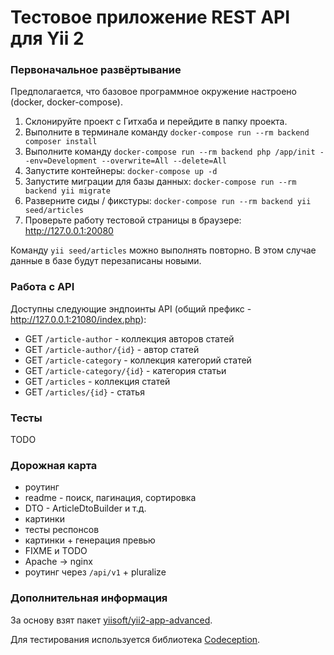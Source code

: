 Тестовое приложение REST API для Yii 2
===============================

### Первоначальное развёртывание

Предполагается, что базовое программное окружение настроено (docker, docker-compose).

1. Склонируйте проект с Гитхаба и перейдите в папку проекта.
2. Выполните в терминале команду `docker-compose run --rm backend composer install`
3. Выполните команду `docker-compose run --rm backend php /app/init --env=Development --overwrite=All --delete=All`
4. Запустите контейнеры: `docker-compose up -d`
5. Запустите миграции для базы данных: `docker-compose run --rm backend yii migrate`
6. Разверните сиды / фикстуры: `docker-compose run --rm backend yii seed/articles`
7. Проверьте работу тестовой страницы в браузере: http://127.0.0.1:20080

Команду `yii seed/articles` можно выполнять повторно. В этом случае данные в базе будут перезаписаны новыми.

### Работа с API

Доступны следующие эндпоинты API (общий префикс - http://127.0.0.1:21080/index.php):
* GET `/article-author` - коллекция авторов статей
* GET `/article-author/{id}` - автор статей
* GET `/article-category` - коллекция категорий статей
* GET `/article-category/{id}` - категория статьи
* GET `/articles` - коллекция статей
* GET `/articles/{id}` - статья

### Тесты

TODO

### Дорожная карта

* роутинг
* readme - поиск, пагинация, сортировка
* DTO - ArticleDtoBuilder и т.д.
* картинки
* тесты респонсов
* картинки + генерация превью
* FIXME и TODO
* Apache -> nginx
* роутинг через `/api/v1` + pluralize

### Дополнительная информация

За основу взят пакет [yiisoft/yii2-app-advanced](https://github.com/yiisoft/yii2-app-advanced).

Для тестирования используется библиотека [Codeception](https://github.com/Codeception/Codeception).